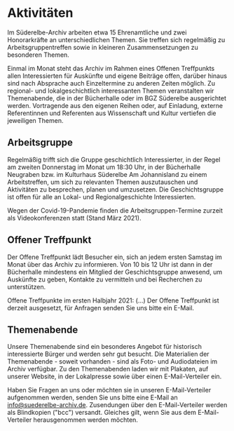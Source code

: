 # Aktivitäten

Im Süderelbe-Archiv arbeiten etwa 15 Ehrenamtliche und zwei Honorarkräfte an unterschiedlichen Themen. Sie treffen sich regelmäßig zu Arbeitsgruppentreffen sowie in kleineren Zusammensetzungen zu besonderen Themen.

Einmal im Monat steht das Archiv im Rahmen eines Offenen Treffpunkts allen Interessierten für Auskünfte und eigene Beiträge offen, darüber hinaus sind nach Absprache auch Einzeltermine zu anderen Zeiten möglich. Zu regional- und lokalgeschichtlich interessanten Themen veranstalten wir Themenabende, die in der Bücherhalle oder im BGZ Süderelbe ausgerichtet werden. Vortragende aus den eigenen Reihen oder, auf Einladung, externe Referentinnen und Referenten aus Wissenschaft und Kultur vertiefen die jeweiligen Themen.

## Arbeitsgruppe

Regelmäßig trifft sich die Gruppe geschichtlich Interessierter, in der Regel am zweiten Donnerstag im Monat um 18:30 Uhr, in der Bücherhalle Neugraben bzw. im Kulturhaus Süderelbe Am Johannisland zu einem Arbeitstreffen, um sich zu relevanten Themen auszutauschen und Aktivitäten zu besprechen, planen und umzusetzen. Die Geschichtsgruppe ist offen für alle an Lokal- und Regionalgeschichte Interessierten.

Wegen der Covid-19-Pandemie finden die Arbeitsgruppen-Termine zurzeit als Videokonferenzen statt (Stand März 2021).


## Offener Treffpunkt

Der Offene Treffpunkt lädt Besucher ein, sich an jedem ersten Samstag im Monat über das Archiv zu informieren. Von 10 bis 12 Uhr ist dann in der Bücherhalle mindestens ein Mitglied der Geschichtsgruppe anwesend, um Auskünfte zu geben, Kontakte zu vermitteln und bei Recherchen zu unterstützen.

Offene Treffpunkte im ersten Halbjahr 2021: (...) Der Offene Treffpunkt ist derzeit ausgesetzt, für Anfragen senden Sie uns bitte ein E-Mail.

## Themenabende

Unsere Themenabende sind ein besonderes Angebot für historisch interessierte Bürger und werden sehr gut besucht. Die Materialien der
Themenabende - soweit vorhanden - sind als Foto- und Audiodateien im Archiv verfügbar. Zu den Themenabenden laden wir mit Plakaten, auf unserer Website, in der Lokalpresse sowie über einen E-Mail-Verteiler ein.

Haben Sie Fragen an uns oder möchten sie in unseren E-Mail-Verteiler aufgenommen werden, senden Sie uns bitte eine E-Mail an [info@suederelbe-archiv.de](mailto:info@suederelbe-archiv.de). Zusendungen über den E-Mail-Verteiler werden als Blindkopien ("bcc") versandt. Gleiches gilt, wenn Sie aus dem E-Mail-Verteiler herausgenommen werden möchten.

